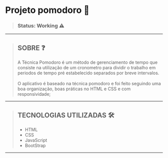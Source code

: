 # Projeto pomodoro 🍅
>### Status: Working ⚠️

---

>## SOBRE ❓
> A Técnica Pomodoro é um método de gerenciamento de tempo que consiste na utilização de um cronometro para dividir o trabalho em periodos de tempo pré estabelecido separados por breve intervalos.<br><br>
O aplicativo é baseado na técnica pomodoro e foi feito seguindo uma boa organização, boas práticas no HTML e CSS e com responsividade;

---

>## TECNOLOGIAS UTILIZADAS 🛠️
>* HTML
>* CSS
>* JavaScript
>* BootStrap

---
